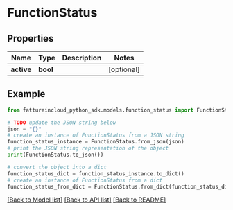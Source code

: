# FunctionStatus


## Properties

Name | Type | Description | Notes
------------ | ------------- | ------------- | -------------
**active** | **bool** |  | [optional] 

## Example

```python
from fattureincloud_python_sdk.models.function_status import FunctionStatus

# TODO update the JSON string below
json = "{}"
# create an instance of FunctionStatus from a JSON string
function_status_instance = FunctionStatus.from_json(json)
# print the JSON string representation of the object
print(FunctionStatus.to_json())

# convert the object into a dict
function_status_dict = function_status_instance.to_dict()
# create an instance of FunctionStatus from a dict
function_status_from_dict = FunctionStatus.from_dict(function_status_dict)
```
[[Back to Model list]](../README.md#documentation-for-models) [[Back to API list]](../README.md#documentation-for-api-endpoints) [[Back to README]](../README.md)


